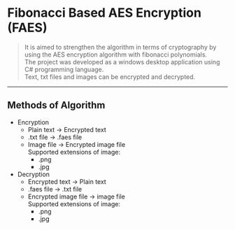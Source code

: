 # Fibonacci Based AES Encryption (FAES)

> It is aimed to strengthen the algorithm in terms of cryptography by   using the AES encryption algorithm with fibonacci polynomials.   
The project was developed as a windows desktop application using C# programming language.  
Text, txt files and images can be encrypted and decrypted.
___

## Methods of Algorithm
* Encryption
  * Plain text -> Encrypted text
  * .txt file  -> .faes file
  * Image file -> Encrypted image file  
    Supported extensions of image:
    * .png
    * .jpg
* Decryption
  * Encrypted text -> Plain text
  * .faes file -> .txt file
  * Encrypted image file -> image file  
    Supported extensions of image:
    * .png
    * .jpg

